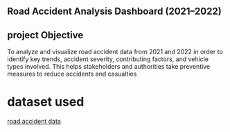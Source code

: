 ## Road Accident Analysis Dashboard (2021–2022)

## project Objective

To analyze and visualize road accident data from 2021 and 2022 in order to identify key trends, accident severity, contributing factors, and vehicle types involved. This helps stakeholders and authorities take preventive    measures to reduce accidents and casualties


# dataset used
<a href="https://github.com/keerthi-12334/data-analysis-excel-dashboard/blob/main/Road_Accident_RawData.xlsb">road accident data</a>


